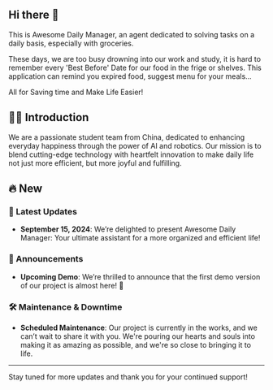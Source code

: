 ## Hi there 👋

This is Awesome Daily Manager, an agent dedicated to solving tasks on a daily basis, especially with groceries.

These days, we are too busy drowning into our work and study, it is hard to remember every 'Best Before' Date for our food in the frige or shelves. This application can remind you expired food, suggest menu for your meals... 

All for Saving time and Make Life Easier!

## 🙋‍♀️ Introduction

We are a passionate student team from China, dedicated to enhancing everyday happiness through the power of AI and robotics. Our mission is to blend cutting-edge technology with heartfelt innovation to make daily life not just more efficient, but more joyful and fulfilling.

## 🔥 New

### 🚀 Latest Updates

- **September 15, 2024**: We’re delighted to present Awesome Daily Manager: Your ultimate assistant for a more organized and efficient life!

### 📢 Announcements

- **Upcoming Demo**: We’re thrilled to announce that the first demo version of our project is almost here! 🌟

### 🛠️ Maintenance & Downtime

- **Scheduled Maintenance**: Our project is currently in the works, and we can’t wait to share it with you. We're pouring our hearts and souls into making it as amazing as possible, and we're so close to bringing it to life.

---

Stay tuned for more updates and thank you for your continued support!

<!--

**Here are some ideas to get you started:**

🙋‍♀️ A short introduction - what is your organization all about?

🌈 Contribution guidelines - how can the community get involved?
👩‍💻 Useful resources - where can the community find your docs? Is there anything else the community should know?
🍿 Fun facts - what does your team eat for breakfast?
🧙 Remember, you can do mighty things with the power of [Markdown](https://docs.github.com/github/writing-on-github/getting-started-with-writing-and-formatting-on-github/basic-writing-and-formatting-syntax)
-->
